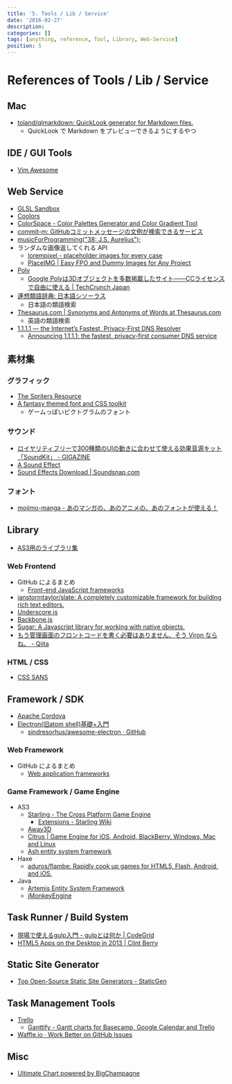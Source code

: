 ```yaml
---
title: '5. Tools / Lib / Service'
date: '2016-02-27'
description:
categories: []
tags: [anything, reference, Tool, Library, Web-Service]
position: 5
---
```


# References of Tools / Lib / Service

## Mac

- [toland/qlmarkdown: QuickLook generator for Markdown files.](https://github.com/toland/qlmarkdown/)
    - QuickLook で Markdown をプレビューできるようにするやつ

## IDE / GUI Tools

- [Vim Awesome](https://vimawesome.com/)

## Web Service

- [GLSL Sandbox](http://glsl.heroku.com/)
- [Coolors](http://coolors.co/)
- [ColorSpace - Color Palettes Generator and Color Gradient Tool](https://mycolor.space/)
- [commit-m: GitHubコミットメッセージの文例が検索できるサービス](http://commit-m.minamijoyo.com/commits/search?keyword=fix+bug)
- [musicForProgramming("38: J.S. Aurelius");](http://musicforprogramming.net/)
- ランダムな画像返してくれる API
    - [lorempixel - placeholder images for every case](http://lorempixel.com/)
    - [PlaceIMG | Easy FPO and Dummy Images for Any Project](http://placeimg.com/)
- [Poly](https://poly.google.com/)
    - [Google Polyは3Dオブジェクトを多数掲載したサイト――CCライセンスで自由に使える | TechCrunch Japan](http://jp.techcrunch.com/2017/11/02/20171101google-launches-poly-a-home-for-the-worlds-3d-objects-built-for-creators/)
- [連想類語辞典: 日本語シソーラス](http://renso-ruigo.com/)
    - 日本語の類語検索
- [Thesaurus.com | Synonyms and Antonyms of Words at Thesaurus.com](http://www.thesaurus.com/)
    - 英語の類語検索
- [1.1.1.1 — the Internet’s Fastest, Privacy-First DNS Resolver](https://1.1.1.1/ja-jp/)
    - [Announcing 1.1.1.1: the fastest, privacy-first consumer DNS service](https://blog.cloudflare.com/announcing-1111/)

## 素材集

### グラフィック

- [The Spriters Resource](http://www.spriters-resource.com/)
- [A fantasy themed font and CSS toolkit](https://nagoshiashumari.github.io/Rpg-Awesome/)
    - ゲームっぽいピクトグラムのフォント

### サウンド

- [ロイヤリティフリーで300種類のUIの動きに合わせて使える効果音源キット「SoundKit」 - GIGAZINE](http://gigazine.net/news/20141213-soundkit/)
- [A Sound Effect](http://www.asoundeffect.com/)
- [Sound Effects Download | Soundsnap.com](http://www.soundsnap.com/)

### フォント

- [mojimo-manga - あのマンガの、あのアニメの、あのフォントが使える！](https://mojimo.jp/manga/)

## Library

- [AS3用のライブラリ集](http://phpspot.org/blog/archives/2008/08/3dactionscript3.html)

### Web Frontend

- GitHub によるまとめ
    - [Front-end JavaScript frameworks](https://github.com/showcases/front-end-javascript-frameworks)
- [ianstormtaylor/slate: A completely customizable framework for building rich text editors.](https://github.com/ianstormtaylor/slate)
- [Underscore.js](http://underscorejs.org/)
- [Backbone.js](http://backbonejs.org/)
- [Sugar: A Javascript library for working with native objects.](http://sugarjs.com/)
- [もう管理画面のフロントコードを書く必要はありません、そう Viron ならね。 - Qiita](https://qiita.com/tosaka07/items/87ef283db4b2ee19b636)

### HTML / CSS

- [CSS SANS](https://yusugomori.com/projects/css-sans/)

## Framework / SDK

- [Apache Cordova](https://cordova.apache.org/)
- [Electron(旧atom shell)基礎+入門](http://www.slideshare.net/mainya/electronatom-shell)
    - [sindresorhus/awesome-electron · GitHub](https://github.com/sindresorhus/awesome-electron)

### Web Framework

- GitHub によるまとめ
    - [Web application frameworks](https://github.com/showcases/web-application-frameworks)

### Game Framework / Game Engine

- AS3
    - [Starling - The Cross Platform Game Engine](http://gamua.com/starling/)
        - [Extensions - Starling Wiki](http://wiki.starling-framework.org/extensions/start)
    - [Away3D](http://away3d.com/)
    - [Citrus | Game Engine for iOS, Android, BlackBerry, Windows, Mac and Linux](http://citrusengine.com/)
    - [Ash entity system framework](http://www.ashframework.org/)
- Haxe
    - [aduros/flambe: Rapidly cook up games for HTML5, Flash, Android, and iOS.](https://github.com/aduros/flambe)
- Java
    - [Artemis Entity System Framework](https://thelinuxlich.github.io/artemis_CSharp/)
    - [jMonkeyEngine](http://jmonkeyengine.org/)

## Task Runner / Build System

- [現場で使えるgulp入門 - gulpとは何か | CodeGrid](https://app.codegrid.net/entry/gulp-1)
- [HTML5 Apps on the Desktop in 2013 | Clint Berry](http://clintberry.com/2013/html5-apps-desktop-2013/)

## Static Site Generator

- [Top Open-Source Static Site Generators - StaticGen](https://www.staticgen.com/)

## Task Management Tools

- [Trello](https://trello.com/)
    - [Ganttify - Gantt charts for Basecamp, Google Calendar and Trello](https://www.gantt-chart.com/)
- [Waffle.io · Work Better on GitHub Issues](https://waffle.io/)

## Misc

- [Ultimate Chart powered by BigChampagne](http://www.ultimatechart.com/)

<br/><br/><br/>

